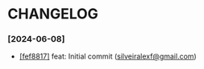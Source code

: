 # CHANGELOG


### [2024-06-08]
 * [[fef8817]](https://github.com/silveiralexf/goflat/fef88179ee91bb4f70be8122d26f8602908a25dc) feat: Initial commit (silveiralexf@gmail.com)


